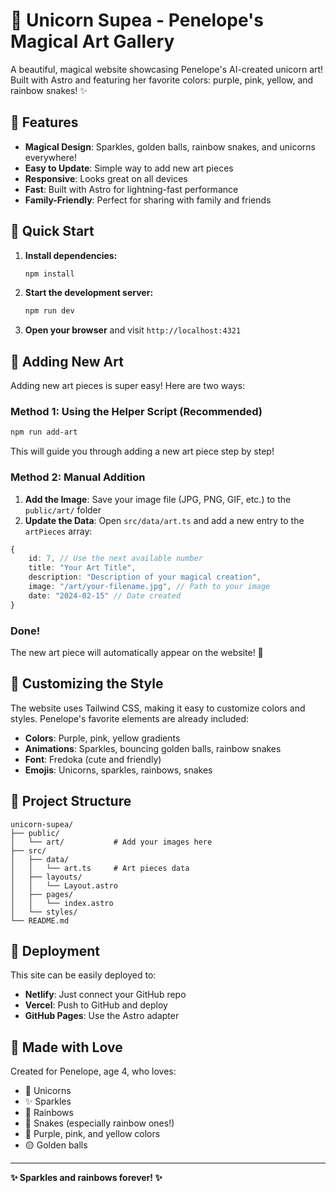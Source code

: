 # 🦄 Unicorn Supea - Penelope's Magical Art Gallery

A beautiful, magical website showcasing Penelope's AI-created unicorn art! Built with Astro and featuring her favorite colors: purple, pink, yellow, and rainbow snakes! ✨

## 🌟 Features

- **Magical Design**: Sparkles, golden balls, rainbow snakes, and unicorns everywhere!
- **Easy to Update**: Simple way to add new art pieces
- **Responsive**: Looks great on all devices
- **Fast**: Built with Astro for lightning-fast performance
- **Family-Friendly**: Perfect for sharing with family and friends

## 🚀 Quick Start

1. **Install dependencies:**
   ```bash
   npm install
   ```

2. **Start the development server:**
   ```bash
   npm run dev
   ```

3. **Open your browser** and visit `http://localhost:4321`

## 🎨 Adding New Art

Adding new art pieces is super easy! Here are two ways:

### Method 1: Using the Helper Script (Recommended)
```bash
npm run add-art
```
This will guide you through adding a new art piece step by step!

### Method 2: Manual Addition
1. **Add the Image**: Save your image file (JPG, PNG, GIF, etc.) to the `public/art/` folder
2. **Update the Data**: Open `src/data/art.ts` and add a new entry to the `artPieces` array:

```typescript
{
    id: 7, // Use the next available number
    title: "Your Art Title",
    description: "Description of your magical creation",
    image: "/art/your-filename.jpg", // Path to your image
    date: "2024-02-15" // Date created
}
```

### Done!
The new art piece will automatically appear on the website! 🎉

## 🎨 Customizing the Style

The website uses Tailwind CSS, making it easy to customize colors and styles. Penelope's favorite elements are already included:

- **Colors**: Purple, pink, yellow gradients
- **Animations**: Sparkles, bouncing golden balls, rainbow snakes
- **Font**: Fredoka (cute and friendly)
- **Emojis**: Unicorns, sparkles, rainbows, snakes

## 📁 Project Structure

```
unicorn-supea/
├── public/
│   └── art/           # Add your images here
├── src/
│   ├── data/
│   │   └── art.ts     # Art pieces data
│   ├── layouts/
│   │   └── Layout.astro
│   ├── pages/
│   │   └── index.astro
│   └── styles/
└── README.md
```

## 🚀 Deployment

This site can be easily deployed to:
- **Netlify**: Just connect your GitHub repo
- **Vercel**: Push to GitHub and deploy
- **GitHub Pages**: Use the Astro adapter

## 💜 Made with Love

Created for Penelope, age 4, who loves:
- 🦄 Unicorns
- ✨ Sparkles  
- 🌈 Rainbows
- 🐍 Snakes (especially rainbow ones!)
- 💜 Purple, pink, and yellow colors
- 🟡 Golden balls

---

**✨ Sparkles and rainbows forever! ✨**
